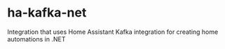 # ha-kafka-net
Integration that uses Home Assistant Kafka integration for creating home automations in .NET
